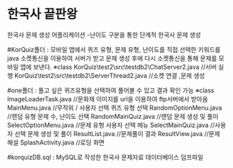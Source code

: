 # 한국사 끝판왕
한국사 문제 생성 어플리케이션 -난이도 구분을 통한 단계적 한국사 문제 생성

#KorQuiz폴더 : 모바일 앱에서 퀴즈 유형, 문제 유형, 난이도를 직접 선택한 키워드를 java
소켓통신을 이용하여 서버가 받고 문제 생성 후에 다시 소켓통신을 통해 문제를 
모바일 앱에 보낸다. 
※class
KorQuiz\test2\src\testdb2\ChatServer2.java //서버 실행
KorQuiz\test2\src\testdb2\ServerThread2.java //소켓 연결 ,문제 생성
              
#one폴더     : 풀고 싶은 퀴즈유형을 선택하여 풀어볼 수 있고 결과 확인 가능
※class
ImageLoaderTask.java //문화재 이미지를 url을 이용하여 ftp서버에서 받아옴
MainMenu.java //무작위 / 사용자 선택 퀴즈 유형 선택
RandomOptionMenu.java //랜덤 유형 문제 수, 난이도 선택
RandomMainQuiz.java //랜덤 문제 생성 및 풀이
SelectOptionMenu.java //문제 유형 사용자 선택 메뉴
SelectMainQuiz.java //사용자 선택 문제 생성 및 풀이
ResultList.java //문제풀이 결과
ResultView.java //문제 해설
SplashActivity.java //로딩 화면

#korquizDB.sql  : MySQL로 작성한 한국사 문제자료 데이터베이스 덤프파일
